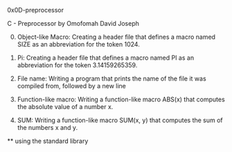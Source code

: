 0x0D-preprocessor

C - Preprocessor by Omofomah David Joseph

0. Object-like Macro: Creating a header file that defines a macro named SIZE as an abbreviation for the token 1024.

1. Pi: Creating a header file that defines a macro named PI as an abbreviation for the token 3.14159265359.

2. File name: Writing a program that prints the name of the file it was compiled from, followed by a new line

3. Function-like macro: Writing a function-like macro ABS(x) that computes the absolute value of a number x.

4. SUM: Writing a function-like macro SUM(x, y) that computes the sum of the numbers x and y.


** using the standard library
